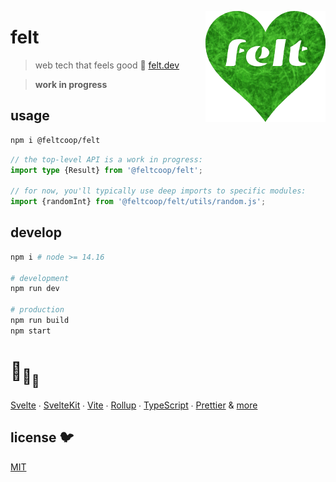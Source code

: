 [<img src="src/static/felt.png" align="right" width="192" height="178">](https://www.felt.dev)

# felt

> web tech that feels good 💚
> [felt.dev](https://www.felt.dev)

> **work in progress**

## usage

```bash
npm i @feltcoop/felt
```

```ts
// the top-level API is a work in progress:
import type {Result} from '@feltcoop/felt';

// for now, you'll typically use deep imports to specific modules:
import {randomInt} from '@feltcoop/felt/utils/random.js';
```

## develop

```bash
npm i # node >= 14.16

# development
npm run dev

# production
npm run build
npm start
```

# :turtle:<sub>:turtle:</sub><sub><sub>:turtle:</sub></sub>

[Svelte](https://github.com/sveltejs/svelte) ∙
[SvelteKit](https://github.com/sveltejs/kit) ∙
[Vite](https://github.com/vitejs/vite) ∙
[Rollup](https://github.com/rollup/rollup) ∙
[TypeScript](https://github.com/microsoft/TypeScript) ∙
[Prettier](https://github.com/prettier/prettier)
& [more](package.json)

## license 🐦

[MIT](LICENSE)
